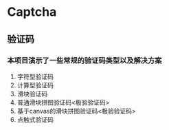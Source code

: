 # Captcha

## 验证码

### 本项目演示了一些常规的验证码类型以及解决方案

1. 字符型验证码
2. 计算型验证码
3. 滑块验证码
4. 普通滑块拼图验证码<极验验证码>
5. 基于canvas的滑块拼图验证码<极验验证码>
6. 点触式验证码

